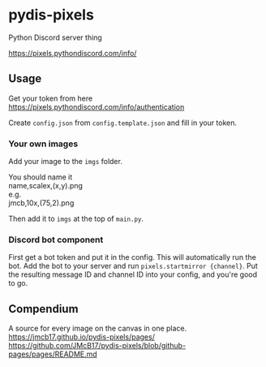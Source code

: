 # pydis-pixels
Python Discord server thing

https://pixels.pythondiscord.com/info/
## Usage
Get your token from here https://pixels.pythondiscord.com/info/authentication

Create `config.json` from `config.template.json` and fill in your token.
### Your own images
Add your image to the `imgs` folder.

You should name it    
name,scalex,(x,y).png    
e.g.    
jmcb,10x,(75,2).png

Then add it to `imgs` at the top of `main.py`.

### Discord bot component
First get a bot token and put it in the config. This will automatically run the bot. Add the bot to your server and run `pixels.startmirror {channel}`. Put the resulting message ID and channel ID into your config, and you're good to go.

## Compendium
A source for every image on the canvas in one place.    
https://jmcb17.github.io/pydis-pixels/pages/    
https://github.com/JMcB17/pydis-pixels/blob/github-pages/pages/README.md
